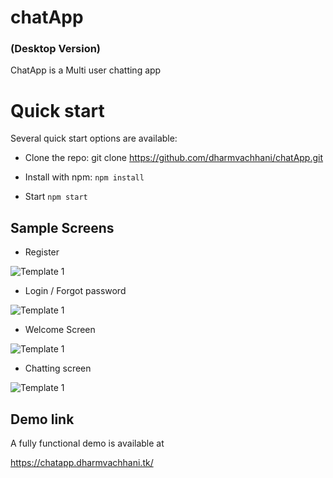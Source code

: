 # chatApp 
### (Desktop Version)

ChatApp is a Multi user chatting app 

# Quick start
Several quick start options are available:
* Clone the repo: git clone https://github.com/dharmvachhani/chatApp.git

* Install with npm: 
  `npm install`
  
* Start 
  `npm start`


## Sample Screens

* Register

<img src="https://user-images.githubusercontent.com/81407193/120166059-d6e16a00-c219-11eb-8703-3fb44f4e44fd.png" alt="Template 1">

* Login / Forgot password

<img src="https://user-images.githubusercontent.com/81407193/120167618-97b41880-c21b-11eb-9844-767f0834696e.png" alt="Template 1">

* Welcome Screen

<img src="https://user-images.githubusercontent.com/81407193/120167638-9da9f980-c21b-11eb-93f9-1083931d5134.png" alt="Template 1">

* Chatting screen

<img src="https://user-images.githubusercontent.com/81407193/120167646-a00c5380-c21b-11eb-88ff-48e21d881777.png" alt="Template 1">


## Demo link
A fully functional demo is available at

https://chatapp.dharmvachhani.tk/
